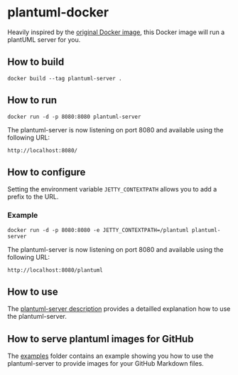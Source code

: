 # plantuml-docker

Heavily inspired by the [original Docker image](https://github.com/plantuml/plantuml-server), this Docker image will run a plantUML server for you.

## How to build

    docker build --tag plantuml-server .

## How to run

    docker run -d -p 8080:8080 plantuml-server
    
The plantuml-server is now listening on port 8080 and available using the following URL:

    http://localhost:8080/
    
## How to configure

Setting the environment variable `JETTY_CONTEXTPATH` allows you to add a prefix to the URL.

### Example

    docker run -d -p 8080:8080 -e JETTY_CONTEXTPATH=/plantuml plantuml-server

The plantuml-server is now listening on port 8080 and available using the following URL:

    http://localhost:8080/plantuml

## How to use

The [plantuml-server description](http://plantuml.com/de/server) provides a detailled explanation how to use the plantuml-server.

## How to serve plantuml images for GitHub

The [examples](examples) folder contains an example showing you how to use the plantuml-server to provide images for your GitHub Markdown files.

